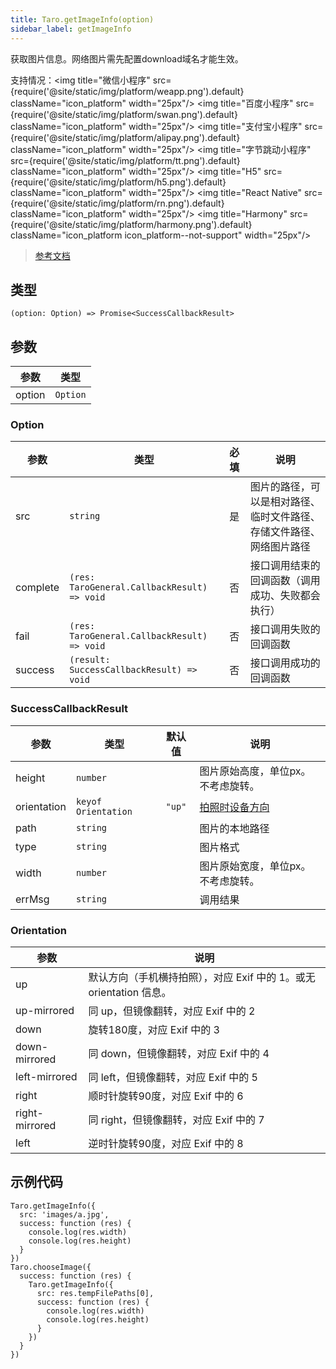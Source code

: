 ```yaml
---
title: Taro.getImageInfo(option)
sidebar_label: getImageInfo
---
```


获取图片信息。网络图片需先配置download域名才能生效。

支持情况：<img title="微信小程序" src={require('@site/static/img/platform/weapp.png').default} className="icon_platform" width="25px"/> <img title="百度小程序" src={require('@site/static/img/platform/swan.png').default} className="icon_platform" width="25px"/> <img title="支付宝小程序" src={require('@site/static/img/platform/alipay.png').default} className="icon_platform" width="25px"/> <img title="字节跳动小程序" src={require('@site/static/img/platform/tt.png').default} className="icon_platform" width="25px"/> <img title="H5" src={require('@site/static/img/platform/h5.png').default} className="icon_platform" width="25px"/> <img title="React Native" src={require('@site/static/img/platform/rn.png').default} className="icon_platform" width="25px"/> <img title="Harmony" src={require('@site/static/img/platform/harmony.png').default} className="icon_platform icon_platform--not-support" width="25px"/>

> [参考文档](https://developers.weixin.qq.com/miniprogram/dev/api/media/image/wx.getImageInfo.html)

## 类型

```tsx
(option: Option) => Promise<SuccessCallbackResult>
```

## 参数

| 参数 | 类型 |
| --- | --- |
| option | `Option` |

### Option

| 参数 | 类型 | 必填 | 说明 |
| --- | --- | :---: | --- |
| src | `string` | 是 | 图片的路径，可以是相对路径、临时文件路径、存储文件路径、网络图片路径 |
| complete | `(res: TaroGeneral.CallbackResult) => void` | 否 | 接口调用结束的回调函数（调用成功、失败都会执行） |
| fail | `(res: TaroGeneral.CallbackResult) => void` | 否 | 接口调用失败的回调函数 |
| success | `(result: SuccessCallbackResult) => void` | 否 | 接口调用成功的回调函数 |

### SuccessCallbackResult

| 参数 | 类型 | 默认值 | 说明 |
| --- | --- | :---: | --- |
| height | `number` |  | 图片原始高度，单位px。不考虑旋转。 |
| orientation | `keyof Orientation` | `"up"` | [拍照时设备方向](http://sylvana.net/jpegcrop/exif_orientation.html) |
| path | `string` |  | 图片的本地路径 |
| type | `string` |  | 图片格式 |
| width | `number` |  | 图片原始宽度，单位px。不考虑旋转。 |
| errMsg | `string` |  | 调用结果 |

### Orientation

| 参数 | 说明 |
| --- | --- |
| up | 默认方向（手机横持拍照），对应 Exif 中的 1。或无 orientation 信息。 |
| up-mirrored | 同 up，但镜像翻转，对应 Exif 中的 2 |
| down | 旋转180度，对应 Exif 中的 3 |
| down-mirrored | 同 down，但镜像翻转，对应 Exif 中的 4 |
| left-mirrored | 同 left，但镜像翻转，对应 Exif 中的 5 |
| right | 顺时针旋转90度，对应 Exif 中的 6 |
| right-mirrored | 同 right，但镜像翻转，对应 Exif 中的 7 |
| left | 逆时针旋转90度，对应 Exif 中的 8 |

## 示例代码

```tsx
Taro.getImageInfo({
  src: 'images/a.jpg',
  success: function (res) {
    console.log(res.width)
    console.log(res.height)
  }
})
Taro.chooseImage({
  success: function (res) {
    Taro.getImageInfo({
      src: res.tempFilePaths[0],
      success: function (res) {
        console.log(res.width)
        console.log(res.height)
      }
    })
  }
})
```
